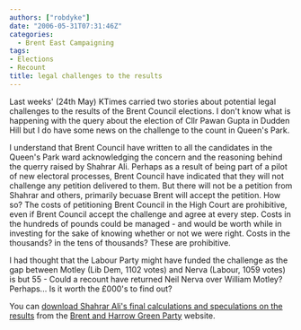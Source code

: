 ```yaml
---
authors: ["robdyke"]
date: "2006-05-31T07:31:46Z"
categories:
  - Brent East Campaigning
tags:
- Elections
- Recount
title: legal challenges to the results
---
```

Last weeks' (24th May) KTimes carried two stories about potential legal challenges to the results of the Brent Council elections. I don't know what is happening with the query about the election of Cllr Pawan Gupta in Dudden Hill but I do have some news on the challenge to the count in Queen's Park.

I understand that Brent Council have written to all the candidates in the Queen's Park ward acknowledging the concern and the reasoning behind the querry raised by Shahrar Ali. Perhaps as a result of being part of a pilot of new electoral processes, Brent Council have indicated that they will not challenge any petition delivered to them. But there will not be a petition from Shahrar and others, primarily becuase Brent will accept the petition. How so? The costs of petitioning Brent Council in the High Court are prohibitive, even if Brent Council accept the challenge and agree at every step. Costs in the hundreds of pounds could be managed - and would be worth while in investing for the sake of knowing whether or not we were right. Costs in the thousands? in the tens of thousands? These are prohibitive.

I had thought that the Labour Party might have funded the challenge as the gap between Motley (Lib Dem, 1102 votes) and Nerva (Labour, 1059 votes) is but 55 - Could a recount have returned Neil Nerva over William Motley? Perhaps... Is it worth the £000's to find out?

You can [download Shahrar Ali's final calculations and speculations on the results](http://www.brentandharrow.greenparty.org.uk/QP_count_synopsis_280506.pdf "Download PDF") from the [Brent and Harrow Green Party](http://brentandharrow.greenparty.org.uk/ "Brent and Harrow Greens") website.